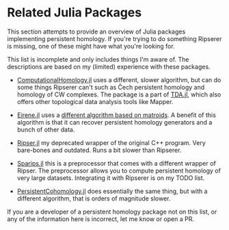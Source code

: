 # Related Julia Packages

This section attempts to provide an overview of Julia packages implementing persistent
homology. If you're trying to do something Ripserer is missing, one of these might have what
you're looking for.

This list is incomplete and only includes things I'm aware of. The descriptions are based
on my (limited) experience with these packages.

* [ComputationalHomology.jl](https://github.com/wildart/ComputationalHomology.jl) uses a
  different, slower algorithm, but can do some things Ripserer can't such as Čech
  persistent homology and homology of CW complexes. The package is a part of
  [TDA.jl](https://github.com/wildart/TDA.jl), which also offers other topological data
  analysis tools like Mapper.

* [Eirene.jl](https://github.com/Eetion/Eirene.jl) uses a [different algorithm based on
  matroids](https://arxiv.org/abs/1606.00199). A benefit of this algorithm is that it can
  recover persistent homology generators and a bunch of other data.

* [Ripser.jl](https://github.com/mtsch/Ripser.jl) my deprecated wrapper of the original
  C++ program. Very bare-bones and outdated. Runs a bit slower than Ripserer.

* [Sparips.jl](https://github.com/mtsch/Ripser.jl) this is a preprocessor that comes with
  a different wrapper of Ripser. The preprocessor allows you to compute persistent homology
  of very large datasets. Integrating it with Ripserer is on my TODO list.

* [PersistentCohomology.jl](https://github.com/piever/PersistentCohomology.jl) does
  essentially the same thing, but with a different algorithm, that is orders of magnitude
  slower.

If you are a developer of a persistent homology package not on this list, or any of the
information here is incorrect, let me know or open a PR.
